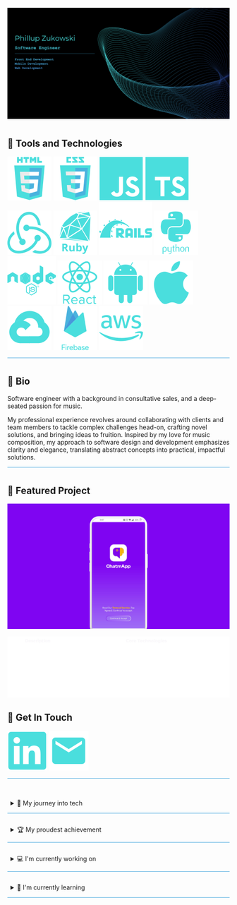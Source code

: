 ![Header](assets/media//header-image.png)

<span style="display: block; margin-top: 40px;"></span>

## 🤖 Tools and Technologies

![HTML](https://raw.githubusercontent.com/Phillupz/PhillupZ/main/assets/svg/HTML.svg)
![CSS](https://raw.githubusercontent.com/Phillupz/PhillupZ/main/assets/svg/CSS.svg)
![JS](https://raw.githubusercontent.com/Phillupz/PhillupZ/main/assets/svg/JS.svg)
![TS](https://raw.githubusercontent.com/Phillupz/PhillupZ/main/assets/svg/TS.svg)
![Redux](https://raw.githubusercontent.com/Phillupz/PhillupZ/main/assets/svg/Redux.svg)
![Ruby](https://raw.githubusercontent.com/Phillupz/PhillupZ/main/assets/svg/Ruby.svg)
![Rails](https://raw.githubusercontent.com/Phillupz/PhillupZ/main/assets/svg/Rails.svg)
![Python](https://raw.githubusercontent.com/Phillupz/PhillupZ/main/assets/svg/Python.svg)
![Node](https://raw.githubusercontent.com/Phillupz/PhillupZ/main/assets/svg/Node.svg)
![React](https://raw.githubusercontent.com/Phillupz/PhillupZ/main/assets/svg/React.svg)
![Android](https://raw.githubusercontent.com/Phillupz/PhillupZ/main/assets/svg/Android.svg)
![Apple](https://raw.githubusercontent.com/Phillupz/PhillupZ/main/assets/svg/Apple.svg)
![Google Cloud](https://raw.githubusercontent.com/Phillupz/PhillupZ/main/assets/svg/GCP.svg)
![Firebase](https://raw.githubusercontent.com/Phillupz/PhillupZ/main/assets/svg/Firebase.svg)
![AWS](https://raw.githubusercontent.com/Phillupz/PhillupZ/main/assets/svg/AWS.svg)

<hr style="height:1px;border:none;color:#4AA9DE;background-color:#4AA9DE;">
<span style="display: block; margin-top: 40px;"></span>

<!-- BIO -->

## :art: Bio

Software engineer with a background in consultative sales, and a deep-seated passion for music.

My professional experience revolves around collaborating with clients and team members to tackle complex challenges head-on, crafting novel solutions, and bringing ideas to fruition. Inspired by my love for music composition, my approach to software design and development emphasizes clarity and elegance, translating abstract concepts into practical, impactful solutions.

<hr style="height:1px;border:none;color:#4AA9DE;background-color:#4AA9DE;">
<span style="display: block; margin-top: 40px;"></span>

<!-- Featured Project -->
## :star2: Featured Project
[![ChatrrApp Feature Highlight](./assets/media/chatrrappthumbnail.png)](https://vimeo.com/945420328?share=copy)

<!-- Project Details -->
![Header](assets/media/project-description.png)

<!-- Contact Info -->

## 💬 Get In Touch

[![LinkedIn](https://raw.githubusercontent.com/Phillupz/PhillupZ/main/assets/svg/LinkedIn.svg)](https://www.linkedin.com/in/phillup-zukowski/)
[![Email](https://raw.githubusercontent.com/Phillupz/PhillupZ/main/assets/svg/Email.svg)](mailto:phillup.zukowski@gmail.com)

<hr style="height:1px;border:none;color:#4AA9DE;background-color:#4AA9DE;">
<span style="display: block; margin-top: 40px;"></span>

<!-- OTHER INFO -->

<details style="border-top: none; border-bottom: .5px solid #4AA9DE;">
<summary style="padding: 0.5em; padding-bottom: 1em; cursor: pointer;">🌄 My journey into tech</summary>
This is the additional information that will appear when the dropdown is expanded.
</details>
<span style="display: block; margin-top: 20px;"></span>

<details style="border-top: none; border-bottom: .5px solid #4AA9DE;">
<summary style="padding: 0.5em; padding-bottom: 1em; cursor: pointer;">🏆 My proudest achievement</summary>
This is the additional information that will appear when the dropdown is expanded.
</details>

<span style="display: block; margin-top: 20px;"></span>
<details style="border-top: none; border-bottom: .5px solid #4AA9DE;">
<summary style="padding: 0.5em; padding-bottom: 1em; cursor: pointer;">💻 I'm currently working on</summary>
This is the additional information that will appear when the dropdown is expanded.
</details>

<span style="display: block; margin-top: 20px;"></span>
<details style="border-top: none; border-bottom: .5px solid #4AA9DE;">
<summary style="padding: 0.5em; padding-bottom: 1em; cursor: pointer; color: fff;">📖 I'm currently learning</summary>
This is the additional information that will appear when the dropdown is expanded.
</details>

<span style="display: block; margin-top: 20px;"></span>

